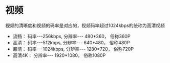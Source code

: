 # 视频

视频的清晰度和视频的码率是对应的，视频码率超过1024kbps的统称为高清视频

  - 流畅： 码率---256kbps, 分辨率--- 480*360， 俗称360P
  - 高清： 码率---512kbps, 分辨率--- 640*480， 俗称480P
  - 超清： 码率---1024kbps, 分辨率--- 1280*720， 俗称720P
  - 高清4K： 分辨率--- 1920*1080， 俗称1080P